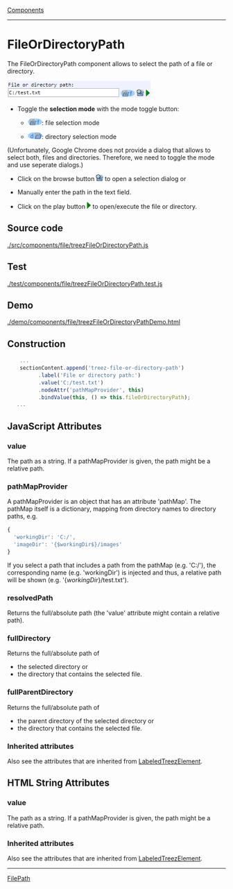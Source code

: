 [Components](../components.md)

----

# FileOrDirectoryPath
		
The FileOrDirectoryPath component allows to select the path of a file or directory. 
	
![](../../images/treezFileOrDirectoryPath.png)

* Toggle the **selection mode** with the mode toggle button:

  * ![](../../../icons/fileToggle.png): file selection mode

  * ![](../../../icons/directoryToggle.png): directory selection mode

(Unfortunately, Google Chrome does not provide a dialog that allows to select both, files and directories. Therefore, we need to toggle the mode and use seperate dialogs.)

* Click on the browse button ![](../../../icons/browse.png) to open a selection dialog or

* Manually enter the path in the text field. 

* Click on the play button ![](../../../icons/run_triangle.png) to open/execute the file or directory.
		
## Source code

[./src/components/file/treezFileOrDirectoryPath.js](../../../src/components/file/treezFileOrDirectoryPath.js)

## Test

[./test/components/file/treezFileOrDirectoryPath.test.js](../../../test/components/file/treezFileOrDirectoryPath.test.js)

## Demo

[./demo/components/file/treezFileOrDirectoryPathDemo.html](../../../demo/components/file/treezFileOrDirectoryPathDemo.html)

## Construction

```javascript
    ...
    sectionContent.append('treez-file-or-directory-path')
		  .label('File or directory path:')		
		  .value('C:/test.txt')
		  .nodeAttr('pathMapProvider', this)
		  .bindValue(this, () => this.fileOrDirectoryPath);	
   ...
```

## JavaScript Attributes

### value

The path as a string. If a pathMapProvider is given, the path might be a relative path.  

### pathMapProvider

A pathMapProvider is an object that has an attribute 'pathMap'. The pathMap itself is a dictionary, mapping
from directory names to directory paths, e.g.

```javascript
{
  'workingDir': 'C:/',
  'imageDir': '{$workingDir$}/images'
}
```

If you select a path that includes a path from the pathMap (e.g. 'C:/'), the corresponding name (e.g. 'workingDir') is injected and thus, a relative path will be shown (e.g. '{$workingDir$}/test.txt').  

### resolvedPath

Returns the full/absolute path (the 'value' attribute might contain a relative path).

### fullDirectory

Returns the full/absolute path of 

* the selected directory or 
* the directory that contains the selected file.

### fullParentDirectory

Returns the full/absolute path of 

* the parent directory of the selected directory or 
* the directory that contains the selected file.

### Inherited attributes

Also see the attributes that are inherited from [LabeledTreezElement](../labeledTreezElement.md#value).

## HTML String Attributes

### value

The path as a string. If a pathMapProvider is given, the path might be a relative path. 

### Inherited attributes

Also see the attributes that are inherited from [LabeledTreezElement](../labeledTreezElement.md#value-1).

----

[FilePath](./filePath.md)


